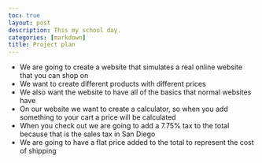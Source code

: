 ```yaml
---
toc: true
layout: post
description: This my school day.
categories: [markdown]
title: Project plan
---
```


- We are going to create a website that simulates a real online website that you can shop on
- We want to create different products with different prices
- We also want the website to have all of the basics that normal websites have
- On our website we want to create a calculator, so when you add something to your cart a price will be calculated
- When you check out we are going to add a 7.75% tax to the total because that is the sales tax in San Diego
- We are going to have a flat price added to the total to represent the cost of shipping 
